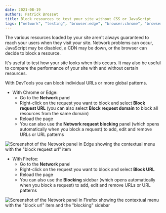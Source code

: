 ```yaml
---
date: 2021-08-19
authors: Patrick Brosset
title: Block resources to test your site without CSS or JavaScript
tags: ["network", "testing", "browser:edge", "browser:chrome", "browser:firefox"]
---
```

The various resources loaded by your site aren't always guaranteed to reach your users when they visit your site. Network problems can occur, JavaScript may be disabled, a CDN may be down, or the browser can decide to block a resource.

It's useful to test how your site looks when this occurs. It may also be useful to compare the performance of your site with and without certain resources.

With DevTools you can block individual URLs or more global patterns.

* With Chrome or Edge:
  * Go to the **Network** panel
  * Right-click on the request you want to block and select **Block request URL** (you can also select **Block request domain** to block all resources from the same domain)
  * Reload the page
  * You can also use the **Network request blocking** panel (which opens automatically when you block a request) to add, edit and remove URLs or URL patterns

![Screenshot of the Network panel in Edge showing the contextual menu with the "block request url" item](/assets/img/block-resources-1.png)

* With Firefox:
  * Go to the **Network** panel
  * Right-click on the request you want to block and select **Block URL**
  * Reload the page
  * You can also use the **Blocking** sidebar (which opens automatically when you block a request) to add, edit and remove URLs or URL patterns

![Screenshot of the Network panel in Firefox showing the contextual menu with the "block url" item and the "blocking" sidebar](/assets/img/block-resources-2.png)
